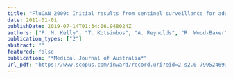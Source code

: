 ```yaml
---
title: "FluCAN 2009: Initial results from sentinel surveillance for adult influenza and pneumonia in eight Australian hospitals"
date: 2011-01-01
publishDate: 2019-07-14T01:34:06.948024Z
authors: ["P. M. Kelly", "T. Kotsimbos", "A. Reynolds", "R. Wood-Baker", "B. Hancox", "S. G. A. Brown", "M. Holmes", "G. Simpson", "S. Bowler", "G. Waterer", "L. B. Irving", "C. Jenkins", "P. J. Thompson", "A. C. Cheng"]
publication_types: ["2"]
abstract: ""
featured: false
publication: "*Medical Journal of Australia*"
url_pdf: "https://www.scopus.com/inward/record.uri?eid=2-s2.0-79952469383&partnerID=40&md5=30a0c59d194f62f200a07997c249ac90 https://www.mja.com.au/system/files/issues/194_04_210211/kel10889_fm.pdf"
---
```


